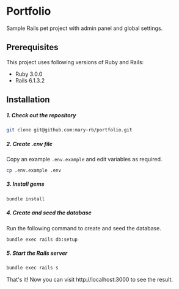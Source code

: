 # Portfolio

Sample Rails pet project with admin panel and global settings.

## Prerequisites

This project uses following versions of Ruby and Rails:

* Ruby 3.0.0
* Rails 6.1.3.2

## Installation

##### 1. Check out the repository

```bash
git clone git@github.com:mary-rb/portfolio.git
```

##### 2. Create .env file

Copy an example `.env.example` and edit variables as required.

```bash
cp .env.example .env
```

##### 3. Install gems

```bash
bundle install
```

##### 4. Create and seed the database

Run the following command to create and seed the database.

```bash
bundle exec rails db:setup
```

##### 5. Start the Rails server

```bash
bundle exec rails s
```

That's it! Now you can visit http://localhost:3000 to see the result. 
